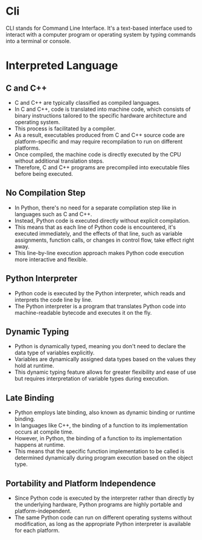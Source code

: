 # Cli
CLI stands for Command Line Interface. It's a text-based interface used to interact with a computer program or operating system by typing commands into a terminal or console.

# Interpreted Language
## C and C++
- C and C++ are typically classified as compiled languages.
- In C and C++, code is translated into machine code, which consists of binary instructions tailored to the specific hardware architecture and operating system. 
- This process is facilitated by a compiler. 
- As a result, executables produced from C and C++ source code are platform-specific and may require recompilation to run on different platforms. 
- Once compiled, the machine code is directly executed by the CPU without additional translation steps. 
- Therefore, C and C++ programs are precompiled into executable files before being executed.
## No Compilation Step
- In Python, there's no need for a separate compilation step like in languages such as C and C++. 
- Instead, Python code is executed directly without explicit compilation. 
- This means that as each line of Python code is encountered, it's executed immediately, and the effects of that line, such as variable assignments, function calls, or changes in control flow, take effect right away. 
- This line-by-line execution approach makes Python code execution more interactive and flexible.
## Python Interpreter
- Python code is executed by the Python interpreter, which reads and interprets the code line by line. 
- The Python interpreter is a program that translates Python code into machine-readable bytecode and executes it on the fly.
## Dynamic Typing
- Python is dynamically typed, meaning you don't need to declare the data type of variables explicitly. 
- Variables are dynamically assigned data types based on the values they hold at runtime. 
- This dynamic typing feature allows for greater flexibility and ease of use but requires interpretation of variable types during execution.
## Late Binding
- Python employs late binding, also known as dynamic binding or runtime binding. 
- In languages like C++, the binding of a function to its implementation occurs at compile time. 
- However, in Python, the binding of a function to its implementation happens at runtime. 
- This means that the specific function implementation to be called is determined dynamically during program execution based on the object type.
## Portability and Platform Independence
- Since Python code is executed by the interpreter rather than directly by the underlying hardware, Python programs are highly portable and platform-independent. 
- The same Python code can run on different operating systems without modification, as long as the appropriate Python interpreter is available for each platform.



